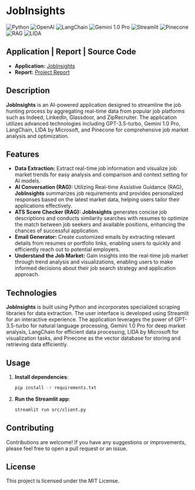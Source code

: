 # JobInsights
![Python](https://img.shields.io/badge/python-v3.11.3-blue)
![OpenAI](https://img.shields.io/badge/OpenAI-v3.5-blue)
![LangChain](https://img.shields.io/badge/LangChain-Icon-green)
![Gemini 1.0 Pro](https://img.shields.io/badge/Gemini%201.0%20Pro-blue)
![Streamlit](https://img.shields.io/badge/streamlit-v1.0.0-green)
![Pinecone](https://img.shields.io/badge/Pinecone-Icon-green)
![RAG](https://img.shields.io/badge/RAG-Icon-green)
![LIDA](https://img.shields.io/badge/LIDA-Icon-green)

## Application | Report | Source Code

- **Application:** [JobInsights](https://job-insights.streamlit.app/)
- **Report:** [Project Report](https://abduls-organization-13.gitbook.io/abduls-portfolio/projects/job-insights)

## Description

**JobInsights** is an AI-powered application designed to streamline the job hunting process by aggregating real-time data from popular job platforms such as Indeed, LinkedIn, Glassdoor, and ZipRecruiter. The application utilizes advanced technologies including GPT-3.5-turbo, Gemini 1.0 Pro, LangChain, LIDA by Microsoft, and Pinecone for comprehensive job market analysis and optimization.

## Features

- **Data Extraction:** Extract real-time job information and visualize job market trends for easy analysis and comparison and context setting for AI models.
- **AI Conversation (RAG):** Utilizing Real-time Assistive Guidance (RAG), **JobInsights** summarizes job requirements and provides personalized responses based on the latest market data, helping users tailor their applications effectively.
- **ATS Score Checker (RAG):** **JobInsights** generates concise job descriptions and conducts similarity searches with resumes to optimize the match between job seekers and available positions, enhancing the chances of successful application.
- **Email Generator:** Create customized emails by extracting relevant details from resumes or portfolio links, enabling users to quickly and efficiently reach out to potential employers.
- **Understand the Job Market:** Gain insights into the real-time job market through trend analysis and visualizations, enabling users to make informed decisions about their job search strategy and application approach.

## Technologies

**JobInsights** is built using Python and incorporates specialized scraping libraries for data extraction. The user interface is developed using Streamlit for an interactive experience. The application leverages the power of GPT-3.5-turbo for natural language processing, Gemini 1.0 Pro for deep market analysis, LangChain for efficient data processing, LIDA by Microsoft for visualization tasks, and Pinecone as the vector database for storing and retrieving data efficiently.

## Usage

1. **Install dependencies**:

   ```bash
   pip install -r requirements.txt
   ```

2. **Run the Streamlit app**:

   ```bash
   streamlit run src/client.py
   ```

## Contributing

Contributions are welcome! If you have any suggestions or improvements, please feel free to open a pull request or an issue.

## License

This project is licensed under the MIT License.
